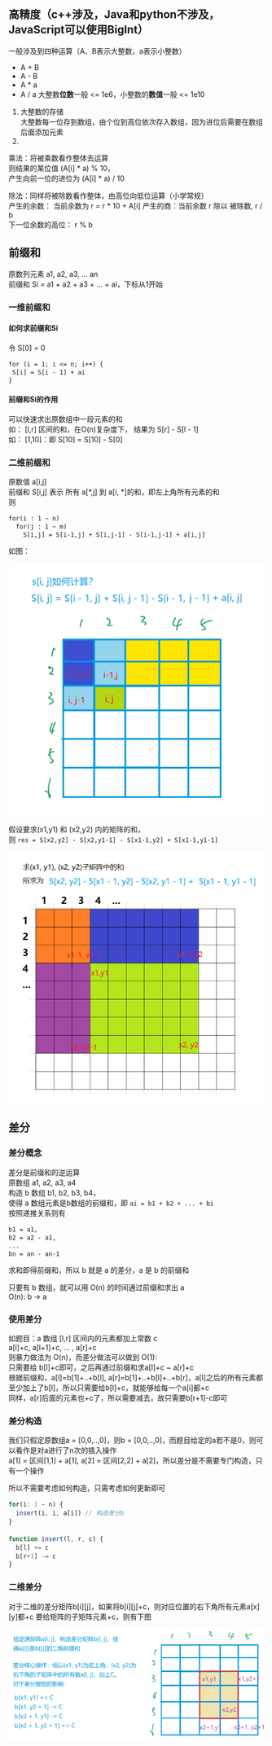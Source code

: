 ## 高精度（c++涉及，Java和python不涉及，JavaScript可以使用BigInt）
一般涉及到四种运算（A、B表示大整数，a表示小整数）  
- A + B  
- A - B
- A * a
- A / a
大整数**位数**一般 <= 1e6，小整数的**数值**一般 <= 1e10
1. 大整数的存储  
大整数每一位存到数组，由个位到高位依次存入数组，因为进位后需要在数组后面添加元素
2. 

乘法：将被乘数看作整体去运算  
则结果的某位值 (A[i] * a) % 10，  
产生向前一位的进位为 (A[i] * a) / 10

除法：同样将被除数看作整体，由高位向低位运算（小学常规）  
产生的余数： 当前余数为 r = r * 10 + A[i]
产生的商：当前余数 r 除以 被除数, r / b  
下一位余数的高位： r % b

## 前缀和
原数列元素 a1, a2, a3, ... an  
前缀和 Si = a1 + a2 + a3 + ... + ai，下标从1开始
### 一维前缀和
#### 如何求前缀和Si
令 S[0] = 0
```
for (i = 1; i <= n; i++) {
 S[i] = S[i - 1] + ai
}
```
#### 前缀和Si的作用
可以快速求出原数组中一段元素的和  
如： [l,r] 区间的和，在O(n)复杂度下， 结果为 S[r] - S[l - 1]  
如： [1,10]：即 S[10] = S[10] - S[0]

### 二维前缀和
原数值 a[i,j]  
前缀和 S[i,j] 表示 所有 a[*,j] 到 a[i, *]的和，即左上角所有元素的和  
则 
```
for(i : 1 ~ n)
  for(j : 1 ~ m)
    S[i,j] = S[i-1,j] + S[i,j-1] - S[i-1,j-1] + a[i,j]
```
如图：   

![](https://github.com/jc-yang/algorithm/blob/main/assets/images/presum.png)

假设要求(x1,y1) 和 (x2,y2) 内的矩阵的和，  
则 `res = S[x2,y2] - S[x2,y1-1] - S[x1-1,y2] + S[x1-1,y1-1]`

![](https://github.com/jc-yang/algorithm/blob/main/assets/images/presum1.png)

## 差分
### 差分概念
差分是前缀和的逆运算  
原数组 a1, a2, a3, a4  
构造 b 数组 b1, b2, b3, b4，  
使得 a 数组元素是b数组的前缀和，即 `ai = b1 + b2 + ... + bi`  
按照递推关系则有  
```
b1 = a1,   
b2 = a2 - a1,   
...   
bn = an - an-1  
```
求和即得前缀和，所以 b 就是 a 的差分，a 是 b 的前缀和

只要有 b 数组，就可以用 O(n) 的时间通过前缀和求出 a  
O(n): b -> a
### 使用差分
如题目：a 数组 [l,r] 区间内的元素都加上常数 c  
a[l]+c, a[l+1]+c, ... , a[r]+c  
则暴力做法为 O(n)，而差分做法可以做到 O(1):  
只需要给 b[l]+c即可，之后再通过前缀和求a[l]+c ~ a[r]+c  
根据前缀和，a[l]=b[1]+..+b[l], a[r]=b[1]+..+b[l]+..+b[r]，a[l]之后的所有元素都至少加上了b[l]，所以只需要给b[l]+c，就能够给每一个a[i]都+c  
同样，a[r]后面的元素也+c了，所以需要减去，故只需要b[r+1]-c即可

### 差分构造
我们只假定原数组a = [0,0,..,0]，则b = [0,0,..,0]，而题目给定的a若不是0，则可以看作是对a进行了n次的插入操作  
a[1] = 区间[1,1] + a[1], a[2] = 区间[2,2] + a[2]，所以差分是不需要专门构造，只有一个操作

所以不需要考虑如何构造，只需考虑如何更新即可
```js
for(i: 1 ~ n) {
  insert(i, i, a[i]) // 构造差分b
}

function insert(l, r, c) {
  b[l] += c
  b[r+1] -= c
}
```
### 二维差分
对于二维的差分矩阵b[i][j]，如果将b[i][j]+c，则对应位置的右下角所有元素a[x][y]都+c
要给矩阵的子矩阵元素+c，则有下图

![](https://github.com/jc-yang/algorithm/blob/main/assets/images/matrix_difference.png)